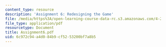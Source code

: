```yaml
---
content_type: resource
description: 'Assignment 6: Redesigning the Game'
file: /media/https%3A/open-learning-course-data-rc.s3.amazonaws.com/4-273-introduction-to-design-inquiry-fall-2001/6c972c94a4d084b9cf5253200bf7a8b5_Assignment6.pdf
file_type: application/pdf
resourcetype: Document
title: Assignment6.pdf
uid: 6c972c94-a4d0-84b9-cf52-53200bf7a8b5
---
```

